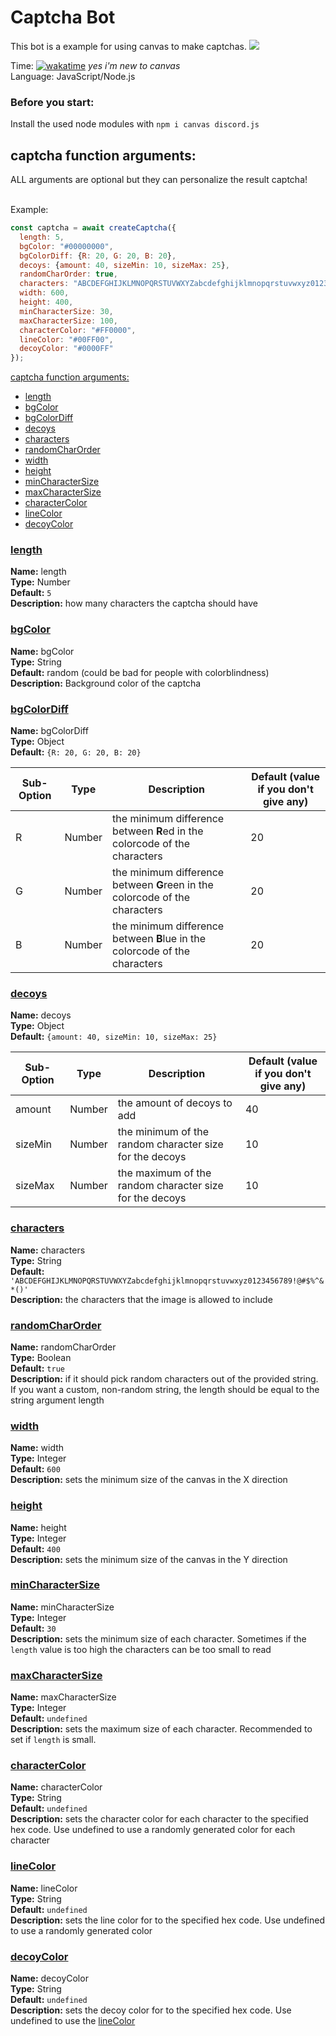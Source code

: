 # Captcha Bot
This bot is a example for using canvas to make captchas.
![](https://cdn.discordapp.com/attachments/679392991533858858/964546316585824346/captcha.png)

Time: [![wakatime](https://wakatime.com/badge/user/6dcad35f-5e14-44f1-8e50-62062cfd7011/project/03effdb2-1415-4f41-8a8c-5463d1abdf40.svg)](https://wakatime.com/@Funty) *yes i'm new to canvas*  
Language: JavaScript/Node.js

### Before you start:
Install the used node modules with `npm i canvas discord.js`

## captcha function arguments:
ALL arguments are optional but they can personalize the result captcha!<br><br>

Example:  
```js
const captcha = await createCaptcha({
  length: 5,
  bgColor: "#00000000",
  bgColorDiff: {R: 20, G: 20, B: 20},
  decoys: {amount: 40, sizeMin: 10, sizeMax: 25},
  randomCharOrder: true,
  characters: "ABCDEFGHIJKLMNOPQRSTUVWXYZabcdefghijklmnopqrstuvwxyz0123456789!@#$%^&*()",
  width: 600,
  height: 400,
  minCharacterSize: 30,
  maxCharacterSize: 100,
  characterColor: "#FF0000",
  lineColor: "#00FF00",
  decoyColor: "#0000FF"
});
```

[captcha function arguments:](#captcha-function-arguments)
  * [length](#length)
  * [bgColor](#bgColor)
  * [bgColorDiff](#bgColorDiff)
  * [decoys](#decoys)
  * [characters](#characters)
  * [randomCharOrder](#randomCharOrder)
  * [width](#width)
  * [height](#height)
  * [minCharacterSize](#minCharacterSize)
  * [maxCharacterSize](#maxCharacterSize)
  * [characterColor](#characterColor)
  * [lineColor](#lineColor)
  * [decoyColor](#decoyColor)

### <ins>length</ins>
**Name:** length<br>
**Type:** Number<br>
**Default:** `5`<br>
**Description:** how many characters the captcha should have

### <ins>bgColor</ins>
**Name:** bgColor<br>
**Type:** String<br>
**Default:** random (could be bad for people with colorblindness)<br>
**Description:** Background color of the captcha

### <ins>bgColorDiff</ins>
**Name:** bgColorDiff<br>
**Type:** Object<br>
**Default:** ``{R: 20, G: 20, B: 20}``

| Sub-Option | Type   | Description                                                                  | Default (value if you don't give any) |
| ---------- | ------ | ---------------------------------------------------------------------------- | ------------------------------------- |
| R          | Number | the minimum difference between **R**ed in the colorcode of the characters   | 20                                    |
| G          | Number | the minimum difference between **G**reen in the colorcode of the characters | 20                                    |
| B          | Number | the minimum difference between **B**lue in the colorcode of the characters  | 20                                    |

### <ins>decoys</ins>
**Name:** decoys<br>
**Type:** Object<br>
**Default:** ``{amount: 40, sizeMin: 10, sizeMax: 25}``

| Sub-Option | Type   | Description                                             | Default (value if you don't give any) |
| ---------- | ------ | ------------------------------------------------------- | ------------------------------------- |
| amount     | Number | the amount of decoys to add                             | 40                                    |
| sizeMin    | Number | the minimum of the random character size for the decoys | 10                                    |
| sizeMax    | Number | the maximum of the random character size for the decoys | 10                                    |

### <ins>characters</ins>
**Name:** characters<br>
**Type:** String<br>
**Default:** `'ABCDEFGHIJKLMNOPQRSTUVWXYZabcdefghijklmnopqrstuvwxyz0123456789!@#$%^&*()'`<br>
**Description:** the characters that the image is allowed to include

### <ins>randomCharOrder</ins>
**Name:** randomCharOrder<br>
**Type:** Boolean<br>
**Default:** ``true``<br>
**Description:** if it should pick random characters out of the provided string. If you want a custom, non-random string, the length should be equal to the string argument length

### <ins>width</ins>
**Name:** width<br>
**Type:** Integer<br>
**Default:** `600`<br>
**Description:** sets the minimum size of the canvas in the X direction

### <ins>height</ins>
**Name:** height<br>
**Type:** Integer<br>
**Default:** `400`<br>
**Description:** sets the minimum size of the canvas in the Y direction

### <ins>minCharacterSize</ins>
**Name:** minCharacterSize<br>
**Type:** Integer<br>
**Default:** `30`<br>
**Description:** sets the minimum size of each character. Sometimes if the `length` value is too high the characters can be too small to read

### <ins>maxCharacterSize</ins>
**Name:** maxCharacterSize<br>
**Type:** Integer<br>
**Default:** `undefined`<br>
**Description:** sets the maximum size of each character. Recommended to set if `length` is small.

### <ins>characterColor</ins>
**Name:** characterColor<br>
**Type:** String<br>
**Default:** `undefined`<br>
**Description:** sets the character color for each character to the specified hex code. Use undefined to use a randomly generated color for each character

### <ins>lineColor</ins>
**Name:** lineColor<br>
**Type:** String<br>
**Default:** `undefined`<br>
**Description:** sets the line color for to the specified hex code. Use undefined to use a randomly generated color

### <ins>decoyColor</ins>
**Name:** decoyColor<br>
**Type:** String<br>
**Default:** `undefined`<br>
**Description:** sets the decoy color for to the specified hex code. Use undefined to use the [lineColor](#lineColor)

